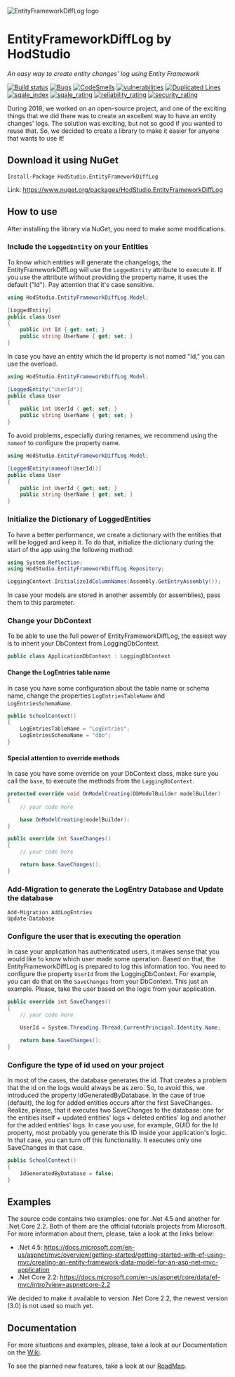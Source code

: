![EntityFrameworkDiffLog logo](https://github.com/HodStudio/EntityFrameworkDiffLog/blob/master/EntityFrameworkDiffLogIcon.png)

# EntityFrameworkDiffLog by HodStudio

_An easy way to create entity changes' log using Entity Framework_

[![Build status](https://ci.appveyor.com/api/projects/status/1r9ebih0q0ntqfu4?svg=true)](https://ci.appveyor.com/project/Cussa/entityframeworkdifflog)
[![Bugs](https://sonarcloud.io/api/project_badges/measure?project=HodStudio.EntityFrameworkDiffLog&metric=bugs)](https://sonarqube.com/dashboard?id=HodStudio.EntityFrameworkDiffLog) [![CodeSmells](https://sonarcloud.io/api/project_badges/measure?project=HodStudio.EntityFrameworkDiffLog&metric=code_smells)](https://sonarqube.com/dashboard?id=HodStudio.EntityFrameworkDiffLog) [![vulnerabilities](https://sonarcloud.io/api/project_badges/measure?project=HodStudio.EntityFrameworkDiffLog&metric=vulnerabilities)](https://sonarqube.com/dashboard?id=HodStudio.EntityFrameworkDiffLog) [![Duplicated Lines](https://sonarcloud.io/api/project_badges/measure?project=HodStudio.EntityFrameworkDiffLog&metric=duplicated_lines_density)](https://sonarqube.com/dashboard?id=HodStudio.EntityFrameworkDiffLog) [![sqale_index](https://sonarcloud.io/api/project_badges/measure?project=HodStudio.EntityFrameworkDiffLog&metric=sqale_index)](https://sonarqube.com/dashboard?id=HodStudio.EntityFrameworkDiffLog) [![sqale_rating](https://sonarcloud.io/api/project_badges/measure?project=HodStudio.EntityFrameworkDiffLog&metric=sqale_rating)](https://sonarqube.com/dashboard?id=HodStudio.EntityFrameworkDiffLog) [![reliability_rating](https://sonarcloud.io/api/project_badges/measure?project=HodStudio.EntityFrameworkDiffLog&metric=reliability_rating)](https://sonarqube.com/dashboard?id=HodStudio.EntityFrameworkDiffLog) [![security_rating](https://sonarcloud.io/api/project_badges/measure?project=HodStudio.EntityFrameworkDiffLog&metric=security_rating)](https://sonarqube.com/dashboard?id=HodStudio.EntityFrameworkDiffLog) 

During 2018, we worked on an open-source project, and one of the exciting things that we did there was to create an excellent way to have an entity changes' logs. The solution was exciting, but not so good if you wanted to reuse that. So, we decided to create a library to make it easier for anyone that wants to use it!

## Download it using NuGet
```
Install-Package HodStudio.EntityFrameworkDiffLog
```
Link: https://www.nuget.org/packages/HodStudio.EntityFrameworkDiffLog

## How to use
After installing the library via NuGet, you need to make some modifications.

### Include the `LoggedEntity` on your Entities
To know which entities will generate the changelogs, the EntityFrameworkDiffLog will use the `LoggedEntity` attribute to execute it.
If you use the attribute without providing the property name, it uses the default ("Id"). Pay attention that it's case sensitive.
```cs
using HodStudio.EntityFrameworkDiffLog.Model;

[LoggedEntity]
public class User
{
    public int Id { get; set; }
    public string UserName { get; set; }
}
```

In case you have an entity which the Id property is not named "Id," you can use the overload.
```cs
using HodStudio.EntityFrameworkDiffLog.Model;

[LoggedEntity("UserId")]
public class User
{
    public int UserId { get; set; }
    public string UserName { get; set; }
}
```

To avoid problems, especially during renames, we recommend using the `nameof` to configure the property name.
```cs
using HodStudio.EntityFrameworkDiffLog.Model;

[LoggedEntity(nameof(UserId))]
public class User
{
    public int UserId { get; set; }
    public string UserName { get; set; }
}
```

### Initialize the Dictionary of LoggedEntities
To have a better performance, we create a dictionary with the entities that will be logged and keep it. To do that, initialize the dictionary during the start of the app using the following method:
```cs
using System.Reflection;
using HodStudio.EntityFrameworkDiffLog.Repository;

LoggingContext.InitializeIdColumnNames(Assembly.GetEntryAssembly());
```

In case your models are stored in another assembly (or assemblies), pass them to this parameter.

### Change your DbContext
To be able to use the full power of EntityFrameworkDiffLog, the easiest way is to inherit your DbContext from LoggingDbContext.
```cs
public class ApplicationDbContext : LoggingDbContext
```

#### Change the LogEntries table name
In case you have some configuration about the table name or schema name, change the properties `LogEntriesTableName` and `LogEntriesSchemaName`.
```cs
public SchoolContext()
{
    LogEntriesTableName = "LogEntries";
    LogEntriesSchemaName = "dbo";
}
```

#### Special attention to override methods
In case you have some override on your DbContext class, make sure you call the `base`, to execute the methods from the `LoggingDbContext`.
```cs
protected override void OnModelCreating(DbModelBuilder modelBuilder)
{
    // your code here

    base.OnModelCreating(modelBuilder);
}

public override int SaveChanges()
{
    // your code here

    return base.SaveChanges();
}
```

### Add-Migration to generate the LogEntry Database and Update the database
```
Add-Migration AddLogEntries
Update-Database
```

### Configure the user that is executing the operation
In case your application has authenticated users, it makes sense that you would like to know which user made some operation. Based on that, the EntityFrameworkDiffLog is prepared to log this information too. You need to configure the property `UserId` from the LoggingDbContext. For example, you can do that on the `SaveChanges` from your DbContext. This just an example. Please, take the user based on the logic from your application.
```cs
public override int SaveChanges()
{
    // your code here

    UserId = System.Threading.Thread.CurrentPrincipal.Identity.Name;

    return base.SaveChanges();
}
```

### Configure the type of id used on your project
In most of the cases, the database generates the id. That creates a problem that the id on the logs would always be as zero. So, to avoid this, we introduced the property IdGeneratedByDatabase. In the case of true (default), the log for added entities occurs after the first SaveChanges.
Realize, please, that it executes two SaveChanges to the database: one for the entities itself + updated entities' logs + deleted entities' log and another for the added entities' logs.
In case you use, for example, GUID for the Id property, most probably you generate this ID inside your application's logic. In that case, you can turn off this functionality. It executes only one SaveChanges in that case.
```cs
public SchoolContext()
{
    IdGeneratedByDatabase = false;
}
```

## Examples
The source code contains two examples: one for .Net 4.5 and another for .Net Core 2.2. Both of them are the official tutorials projects from Microsoft. For more information about them, please, take a look at the links below:
- .Net 4.5: https://docs.microsoft.com/en-us/aspnet/mvc/overview/getting-started/getting-started-with-ef-using-mvc/creating-an-entity-framework-data-model-for-an-asp-net-mvc-application
- .Net Core 2.2: https://docs.microsoft.com/en-us/aspnet/core/data/ef-mvc/intro?view=aspnetcore-2.2

We decided to make it available to version .Net Core 2.2, the newest version (3.0) is not used so much yet.

## Documentation
For more situations and examples, please, take a look at our Documentation on the [Wiki](https://github.com/HodStudio/EntityFrameworkDiffLog/wiki).

To see the planned new features, take a look at our [RoadMap](https://github.com/HodStudio/EntityFrameworkDiffLog/wiki#road-map-in-eternal-construction).
